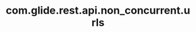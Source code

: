 ---
weight: 854
layout: page
title: com.glide.rest.api.non_concurrent.urls
description: ""
value: "/api/now(/v[0-9]+)?/ui/(impersonate|date_time|navigator|page_timing)(/?$|(/?[_a-z0-9].*$))"
---